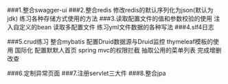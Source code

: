 ###1.整合swagger-ui
###2.整合redis
    修改redis的默认序列化为json(默认为jdk)
    练习各种存储方式使用的方法
###3.读取配置文件的值和参数校验的使用
    注入自定义的bean
    读取多配置文件
    练习yml文件数据的各种写法
###4.slf4日志

###5.crud练习
    整合mybatis
    配置Druid数据源与Druid监控
    thymeleaf模板的使用
    国际化
    配置默默人首页
    spring mvc的权限拦截
    抽取公用的菜单列表
    完成增删改查
   
###6.定制异常页面
###7.注册servlet三大件
###8.整合jpa